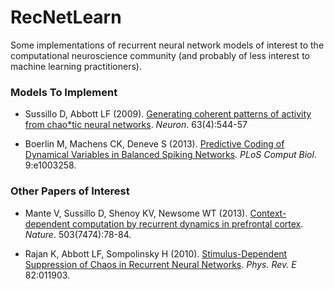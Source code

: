 # RecNetLearn

Some implementations of recurrent neural network models of interest to the computational neuroscience community (and probably of less interest to machine learning practitioners).

### Models To Implement

* Sussillo D, Abbott LF (2009). [Generating coherent patterns of activity from chao*tic neural networks](http://dx.doi.org/10.1016/j.neuron.2009.07.018). *Neuron*. 63(4):544-57

*  Boerlin M, Machens CK, Deneve S (2013). [Predictive Coding of Dynamical Variables in Balanced Spiking Networks](http://dx.doi.org/10.1371/journal.pcbi.1003258). *PLoS Comput Biol*. 9:e1003258.

### Other Papers of Interest

* Mante V, Sussillo D, Shenoy KV, Newsome WT (2013). [Context-dependent computation by recurrent dynamics in prefrontal cortex](http://dx.doi.org/10.1038/nature12742). *Nature*. 503(7474):78-84.
    
* Rajan K, Abbott LF, Sompolinsky H (2010). [Stimulus-Dependent Suppression of Chaos in Recurrent Neural Networks](http://neurotheory.columbia.edu/~larry/RajanNIPS10.pdf). *Phys. Rev. E* 82:011903.